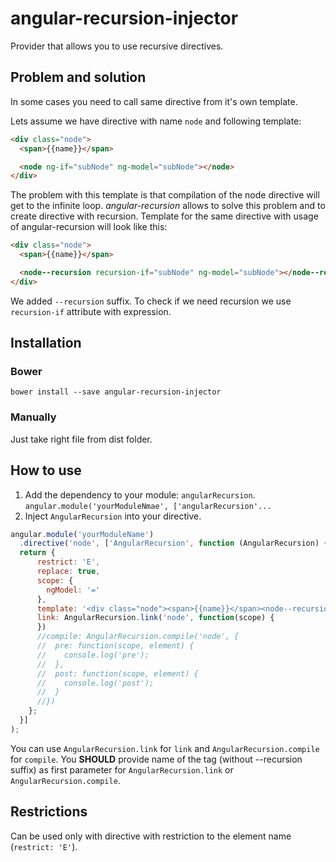 # angular-recursion-injector
Provider that allows you to use recursive directives.

## Problem and solution
In some cases you need to call same directive from it's own template.

Lets assume we have directive with name ```node``` and following template:

```html
<div class="node">
  <span>{{name}}</span>

  <node ng-if="subNode" ng-model="subNode"></node>
</div>
```

The problem with this template is that compilation of the node directive will get to the infinite loop.
*angular-recursion* allows to solve this problem and to create directive with recursion.
Template for the same directive with usage of angular-recursion will look like this:

```html
<div class="node">
  <span>{{name}}</span>

  <node--recursion recursion-if="subNode" ng-model="subNode"></node--recursion>
</div>
```

We added ```--recursion``` suffix. To check if we need recursion we use ```recursion-if``` attribute with expression.

## Installation
### Bower
```bower install --save angular-recursion-injector```

### Manually
Just take right file from dist folder.

## How to use
1.  Add the dependency to your module: ```angularRecursion```. ```angular.module('yourModuleNmae', ['angularRecursion'... ```
2.  Inject ```AngularRecursion``` into your directive.
```javascript
angular.module('yourModuleName')
  .directive('node', ['AngularRecursion', function (AngularRecursion) {
  return {
      restrict: 'E',
      replace: true,
      scope: {
        ngModel: '='
      },
      template: '<div class="node"><span>{{name}}</span><node--recursion recursion-if="subNode" ng-model="subNode"></node--recursion></div>',
      link: AngularRecursion.link('node', function(scope) {
      })
      //compile: AngularRecursion.compile('node', {
      //  pre: function(scope, element) {
      //    console.log('pre');
      //  },
      //  post: function(scope, element) {
      //    console.log('post');
      //  }
      //})
    };
  }]
);
```
You can use ```AngularRecursion.link``` for ```link``` and ```AngularRecursion.compile``` for ```compile```.
You **SHOULD** provide name of the tag (without --recursion suffix) as first parameter for ```AngularRecursion.link``` or ```AngularRecursion.compile```.

## Restrictions
Can be used only with directive with restriction to the element name (```restrict: 'E'```).
